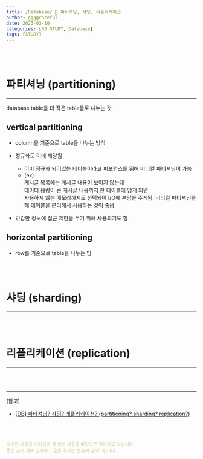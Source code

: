 ```yaml
---
title: /Database/ 💬 파티셔닝, 샤딩, 리플리케이션
author: ggggraceful
date: 2023-03-10
categories: [03.STUDY, Database]
tags: [STUDY]
---
```



<br/>
<br/>

# 파티셔닝 (partitioning)

---

database table을 더 작은 table들로 나누는 것

## vertical partitioning
- column을 기준으로 table을 나누는 방식

- 정규화도 이에 해당됨
  - 이미 정규화 되어있는 테이블이라고 퍼포먼스를 위해 버티컬 파티셔닝이 가능
  - (ex)  
    게시글 목록에는 게시글 내용이 보이지 않는데  
    데이터 용량이 큰 게시글 내용까지 한 테이블에 담게 되면   
    사용하지 않는 메모리까지도 선택되어 I/O에 부담을 주게됨.
    버티컬 파티셔닝을 해 테이블을 분리해서 사용하는 것이 좋음
  
- 민감한 정보에 접근 제한을 두기 위해 사용되기도 함
    
 
## horizontal partitioning
- row를 기준으로 table을 나누는 방

<br/>
<br/>

# 샤딩 (sharding)

---


<br/>
<br/>

# 리플리케이션 (replication)

---



<br/>
<br/>

---

(참고)

- [[DB] 파티셔닝? 샤딩? 레플리케이션? (partitioning? sharding? replication?)](https://www.youtube.com/watch?v=P7LqaEO-nGU)

<br/>
<br/>

<span style="font-size: 12px; color:  #cbce91"> 공부한 내용을 여러글과 책 읽은 내용을 바탕으로 정리하고 있습니다.</span>  
<span style="font-size: 12px; color:  #cbce91"> 좋은 글로 저의 공부에 도움을 주시는 분들께 감사드립니다. </span>

<!--

❤️면접예상질문 ❤️

-->
